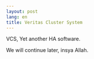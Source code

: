 ```yaml
---
layout: post
lang: en
title: Veritas Cluster System
---
```

VCS, Yet another HA software. 

We will continue later, insya Allah.
